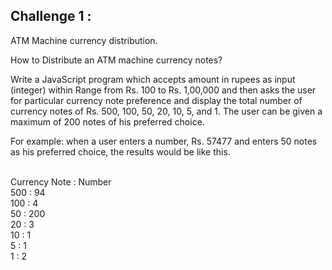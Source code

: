 ## Challenge 1 :
ATM Machine currency distribution.

How to Distribute an ATM machine currency notes?

Write a JavaScript program which accepts amount in rupees as input (integer) within Range from Rs. 100 to Rs. 1,00,000 and then asks the user for particular currency note preference and display the total number of currency notes of Rs. 500, 100, 50, 20, 10, 5, and 1. The user can be given a maximum of 200 notes of his preferred choice.

For example: when a user enters a number, Rs. 57477 and enters 50 notes as his preferred choice, the results would be like this.

 \
Currency Note  :    Number \
500            :    94\
100            :    4\
50             :    200\
20             :    3\
10             :    1\
5              :    1\
1              :    2